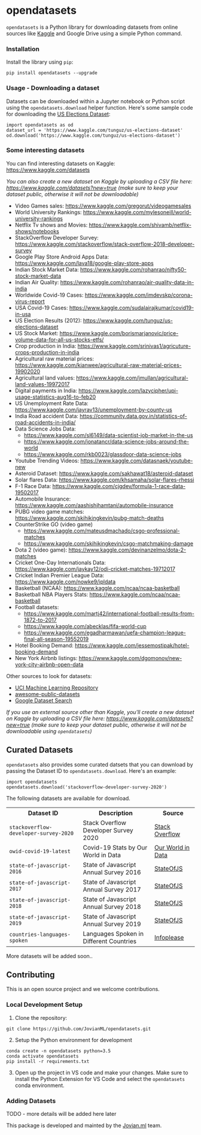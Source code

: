 # opendatasets

`opendatasets` is a Python library for downloading datasets from online sources like [Kaggle](https://www.kaggle.com/datasets) and Google Drive using a simple Python command. 


### Installation

Install the library using `pip`:

```
pip install opendatasets --upgrade
```

### Usage - Downloading a dataset

Datasets can be downloaded within a Jupyter notebook or Python script using the `opendatasets.download` helper function. Here's some sample code for downloading the [US Elections Dataset](https://www.kaggle.com/tunguz/us-elections-dataset):

```
import opendatasets as od
dataset_url = 'https://www.kaggle.com/tunguz/us-elections-dataset'
od.download('https://www.kaggle.com/tunguz/us-elections-dataset')
```

### Some interesting datasets

You can find interesting datasets on Kaggle: https://www.kaggle.com/datasets

*You can also create a new dataset on Kaggle by uploading a CSV file here: https://www.kaggle.com/datasets?new=true (make sure to keep your dataset public, otherwise it will not be downloadable)*

- Video Games sales: https://www.kaggle.com/gregorut/videogamesales
- World University Rankings: https://www.kaggle.com/mylesoneill/world-university-rankings
- Netflix Tv shows and Movies: https://www.kaggle.com/shivamb/netflix-shows/notebooks
- StackOverflow Developer Survey: https://www.kaggle.com/stackoverflow/stack-overflow-2018-developer-survey
- Google Play Store Android Apps Data: https://www.kaggle.com/lava18/google-play-store-apps
- Indian Stock Market Data: https://www.kaggle.com/rohanrao/nifty50-stock-market-data
- Indian Air Quality: https://www.kaggle.com/rohanrao/air-quality-data-in-india
- Worldwide Covid-19 Cases: https://www.kaggle.com/imdevskp/corona-virus-report
- USA Covid-19 Cases: https://www.kaggle.com/sudalairajkumar/covid19-in-usa
- US Election Results (2012): https://www.kaggle.com/tunguz/us-elections-dataset
- US Stock Market: https://www.kaggle.com/borismarjanovic/price-volume-data-for-all-us-stocks-etfs/
- Crop production in India: https://www.kaggle.com/srinivas1/agricuture-crops-production-in-india
- Agricultural raw material prices: https://www.kaggle.com/kianwee/agricultural-raw-material-prices-19902020
- Agricultural land values: https://www.kaggle.com/jmullan/agricultural-land-values-19972017
- Digital payments in India: https://www.kaggle.com/lazycipher/upi-usage-statistics-aug16-to-feb20
- US Unemployment Rate Data: https://www.kaggle.com/jayrav13/unemployment-by-county-us
- India Road accident Data: https://community.data.gov.in/statistics-of-road-accidents-in-india/
- Data Science Jobs Data:
    - https://www.kaggle.com/sl6149/data-scientist-job-market-in-the-us
    - https://www.kaggle.com/jonatancr/data-science-jobs-around-the-world
    - https://www.kaggle.com/rkb0023/glassdoor-data-science-jobs
- Youtube Trending Videos: https://www.kaggle.com/datasnaek/youtube-new
- Asteroid Dataset: https://www.kaggle.com/sakhawat18/asteroid-dataset
- Solar flares Data: https://www.kaggle.com/khsamaha/solar-flares-rhessi
- F-1 Race Data: https://www.kaggle.com/cjgdev/formula-1-race-data-19502017
- Automobile Insurance: https://www.kaggle.com/aashishjhamtani/automobile-insurance
- PUBG video game matches: https://www.kaggle.com/skihikingkevin/pubg-match-deaths
- CounterStrike GO (video game)
    - https://www.kaggle.com/mateusdmachado/csgo-professional-matches
    - https://www.kaggle.com/skihikingkevin/csgo-matchmaking-damage
- Dota 2 (video game): https://www.kaggle.com/devinanzelmo/dota-2-matches
- Cricket One-Day Internationals Data: https://www.kaggle.com/jaykay12/odi-cricket-matches-19712017
- Cricket Indian Premier League Data: https://www.kaggle.com/nowke9/ipldata
- Basketball (NCAA): https://www.kaggle.com/ncaa/ncaa-basketball
- Basketball NBA Players Stats: https://www.kaggle.com/ncaa/ncaa-basketball
- Football datasets: 
    - https://www.kaggle.com/martj42/international-football-results-from-1872-to-2017
    - https://www.kaggle.com/abecklas/fifa-world-cup
    - https://www.kaggle.com/egadharmawan/uefa-champion-league-final-all-season-19552019
- Hotel Booking Demand: https://www.kaggle.com/jessemostipak/hotel-booking-demand
- New York Airbnb listings: https://www.kaggle.com/dgomonov/new-york-city-airbnb-open-data


Other sources to look for datasets: 
- [UCI Machine Learning Repository](http://archive.ics.uci.edu/ml/index.php)
- [awesome-public-datasets](https://github.com/awesomedata/awesome-public-datasets)
- [Google Dataset Search](https://datasetsearch.research.google.com)

*If you use an external source other than Kaggle, you'll create a new dataset on Kaggle by uploading a CSV file here: https://www.kaggle.com/datasets?new=true (make sure to keep your dataset public, otherwise it will not be downloadable using `opendatasets`)*



## Curated Datasets

`opendatasets` also provides some curated datsets that you can download by passing the Dataset ID to `opendatasets.download`. Here's an example:

```
import opendatasets
opendatasets.download('stackoverflow-developer-survey-2020')
```

The following datasets are available for download.

<table>
    <tr>
        <th>Dataset ID</th>
        <th>Description</th>
        <th>Source</th>
    </tr>
    <tr>
        <td><code>stackoverflow-developer-survey-2020</code></td>
        <td>Stack Overflow Developer Survey 2020</td>
        <td>
            <a href="https://insights.stackoverflow.com/survey/">Stack Overflow</a>
        </td>
    </tr>
    <tr>
        <td><code>owid-covid-19-latest</code></td>
        <td>Covid-19 Stats by Our World in Data</td>
        <td>
            <a href="https://github.com/owid/covid-19-data/tree/master/public/data">Our World in Data</a>
        </td>
    </tr>
    <tr>
        <td><code>state-of-javascript-2016</code></td>
        <td>State of Javascript Annual Survey 2016</td>
        <td>
            <a href="https://www.kaggle.com/sachag/state-of-js-2019">StateOfJS</a>
        </td>
    </tr>
    <tr>
        <td><code>state-of-javascript-2017</code></td>
        <td>State of Javascript Annual Survey 2017</td>
        <td>
            <a href="https://www.kaggle.com/sachag/state-of-js-2019">StateOfJS</a>
        </td>
    </tr>
    <tr>
        <td><code>state-of-javascript-2018</code></td>
        <td>State of Javascript Annual Survey 2018</td>
        <td>
            <a href="https://www.kaggle.com/sachag/state-of-js-2019">StateOfJS</a>
        </td>
    </tr>
    <tr>
        <td><code>state-of-javascript-2019</code></td>
        <td>State of Javascript Annual Survey 2019</td>
        <td>
            <a href="https://www.kaggle.com/sachag/state-of-js-2019">StateOfJS</a>
        </td>
    </tr>
    <tr>
        <td><code>countries-languages-spoken</code></td>
        <td>Languages Spoken in Different Countries</td>
        <td>
            <a href="https://www.infoplease.com/world/countries/languages-spoken-in-each-country-of-the-world">Infoplease</a>
        </td>
    </tr>
</table>

More datasets will be added soon..

## Contributing

This is an open source project and we welcome contributions.

### Local Development Setup

1. Clone the repository:

```
git clone https://github.com/JovianML/opendatasets.git
```

2. Setup the Python environment for development

```
conda create -n opendatasets python=3.5
conda activate opendatasets
pip install -r requirements.txt
```

3. Open up the project in VS code and make your changes. Make sure to install the Python Extension for VS Code and select the `opendatasets` conda environment.

### Adding Datasets

TODO - more details will be added here later

This package is developed and mainted by the [Jovian.ml](https://www.jovian.ml) team.
